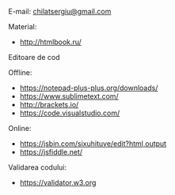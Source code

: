 E-mail: chilatsergiu@gmail.com

Material:
* http://htmlbook.ru/

Editoare de cod

Offline:
* https://notepad-plus-plus.org/downloads/
* https://www.sublimetext.com/
* http://brackets.io/
* https://code.visualstudio.com/

Online:
* https://jsbin.com/sixuhituve/edit?html,output
* https://jsfiddle.net/

Validarea codului:
* https://validator.w3.org
